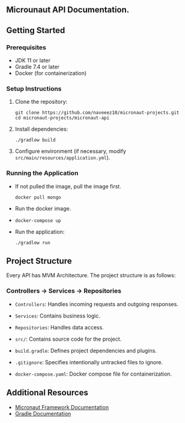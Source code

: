 ## Microunaut API Documentation.

## Getting Started

### Prerequisites

- JDK 11 or later
- Gradle 7.4 or later
- Docker (for containerization)

### Setup Instructions

1. Clone the repository:
   ```shell
   git clone https://github.com/naveeez10/micronaut-projects.git
   cd micronaut-projects/micronaut-api
   ```

2. Install dependencies:
   ```shell
   ./gradlew build
   ```

3. Configure environment (if necessary, modify `src/main/resources/application.yml`).

### Running the Application

- If not pulled the image, pull the image first.
  ```shell
  docker pull mongo
  ```
- Run the docker image.
- 
  ```shell
  docker-compose up
  ```
  
- Run the application:
  ```shell
  ./gradlew run
  ```

## Project Structure

  Every API has MVM Architecture. The project structure is as follows:
  ### Controllers -> Services -> Repositories
  - `Controllers`: Handles incoming requests and outgoing responses.
  - `Services`: Contains business logic.
  - `Repositories`: Handles data access.
  

- `src/`: Contains source code for the project.
- `build.gradle`: Defines project dependencies and plugins.
- `.gitignore`: Specifies intentionally untracked files to ignore.
- `docker-compose.yaml`: Docker compose file for containerization.


## Additional Resources

- [Micronaut Framework Documentation](https://docs.micronaut.io/latest/guide/)
- [Gradle Documentation](https://gradle.org/guides/)
